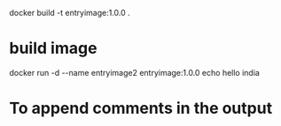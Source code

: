 docker build -t entryimage:1.0.0 .
# build image
docker run -d --name entryimage2 entryimage:1.0.0 echo hello india
# To append comments in the output 
